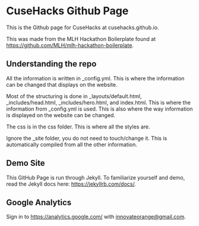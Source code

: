 # CuseHacks Github Page

This is the Github page for CuseHacks at cusehacks.github.io.

This was made from the MLH Hackathon Boilerplate found at https://github.com/MLH/mlh-hackathon-boilerplate.


## Understanding the repo

All the information is written in _config.yml. This is where the information can be changed that displays on the website.

Most of the structuring is done in _layouts/default.html, _includes/head.html, _includes/hero.html, and index.html. This is where the information from _config.yml is used. This is also where the way information is displayed on the website can be changed.

The css is in the css folder. This is where all the styles are.

Ignore the _site folder, you do not need to touch/change it. This is automatically compiled from all the other information.


## Demo Site

This GitHub Page is run through Jekyll. To familiarize yourself and demo, read the Jekyll docs here: https://jekyllrb.com/docs/.


## Google Analytics

Sign in to https://analytics.google.com/ with innovateorange@gmail.com.